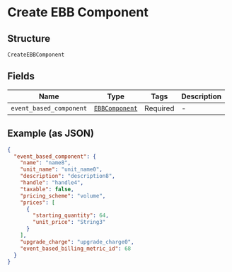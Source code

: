 
# Create EBB Component

## Structure

`CreateEBBComponent`

## Fields

| Name | Type | Tags | Description |
|  --- | --- | --- | --- |
| `event_based_component` | [`EBBComponent`](../../doc/models/ebb-component.md) | Required | - |

## Example (as JSON)

```json
{
  "event_based_component": {
    "name": "name8",
    "unit_name": "unit_name0",
    "description": "description8",
    "handle": "handle4",
    "taxable": false,
    "pricing_scheme": "volume",
    "prices": [
      {
        "starting_quantity": 64,
        "unit_price": "String3"
      }
    ],
    "upgrade_charge": "upgrade_charge0",
    "event_based_billing_metric_id": 68
  }
}
```

